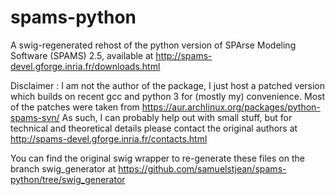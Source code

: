 spams-python
============

A swig-regenerated rehost of the python version of SPArse Modeling Software (SPAMS) 2.5, available at http://spams-devel.gforge.inria.fr/downloads.html

Disclaimer : I am not the author of the package, I just host a patched version which builds on recent gcc and python 3 for (mostly my) convenience. Most of the patches were taken from https://aur.archlinux.org/packages/python-spams-svn/
As such, I can probably help out with small stuff, but for technical and theoretical details please contact the original authors at http://spams-devel.gforge.inria.fr/contacts.html

You can find the original swig wrapper to re-generate these files on the branch swig_generator at https://github.com/samuelstjean/spams-python/tree/swig_generator
